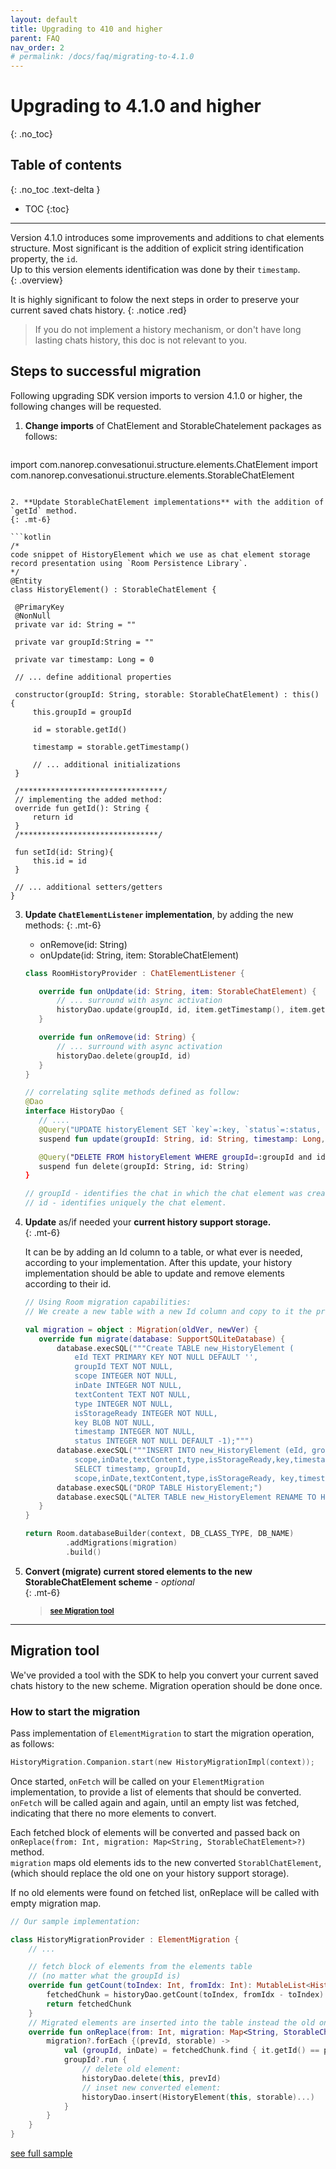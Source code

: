 ```yaml
---
layout: default
title: Upgrading to 410 and higher
parent: FAQ
nav_order: 2
# permalink: /docs/faq/migrating-to-4.1.0
---
```


# Upgrading to 4.1.0 and higher
{: .no_toc}

## Table of contents
{: .no_toc .text-delta }

- TOC
{:toc}

---

Version 4.1.0 introduces some improvements and additions to chat elements structure. 
Most significant is the addition of explicit string identification property, the `id`.   
Up to this version elements identification was done by their `timestamp`.  
{: .overview}

It is highly significant to folow the next steps in order to preserve your current saved chats history.
{:  .notice .red}
> If you do not implement a history mechanism, or don't have long lasting chats history, this doc is not relevant to you.

## Steps to successful migration
Following upgrading SDK version imports to version 4.1.0 or higher, the following changes will be requested.

1. **Change imports** of ChatElement and StorableChatelement packages as follows:

   ```kotlin
import com.nanorep.convesationui.structure.elements.ChatElement
import com.nanorep.convesationui.structure.elements.StorableChatElement
   ```

2. **Update StorableChatElement implementations** with the addition of `getId` method. 
   {: .mt-6}

   ```kotlin
/*
 code snippet of HistoryElement which we use as chat element storage 
 record presentation using `Room Persistence Library`. 
*/
@Entity
class HistoryElement() : StorableChatElement {

    @PrimaryKey
    @NonNull
    private var id: String = ""

    private var groupId:String = ""

    private var timestamp: Long = 0

    // ... define additional properties

    constructor(groupId: String, storable: StorableChatElement) : this() {
        this.groupId = groupId

        id = storable.getId()
        
        timestamp = storable.getTimestamp()
        
        // ... additional initializations
    }

    /********************************/
    // implementing the added method:
    override fun getId(): String {
        return id
    }
    /*******************************/

    fun setId(id: String){
        this.id = id
    }

    // ... additional setters/getters
}
   ```

3. **Update `ChatElementListener` implementation**, by adding the new methods:
   {: .mt-6}   

   - onRemove(id: String)
   - onUpdate(id: String, item: StorableChatElement)   
   
   ```kotlin
   class RoomHistoryProvider : ChatElementListener {

      override fun onUpdate(id: String, item: StorableChatElement) {
          // ... surround with async activation  
          historyDao.update(groupId, id, item.getTimestamp(), item.getStorageKey(), item.getStatus())
      }

      override fun onRemove(id: String) {
          // ... surround with async activation 
          historyDao.delete(groupId, id)
      }
   }

   // correlating sqlite methods defined as follow:
   @Dao
   interface HistoryDao {
      // ....
      @Query("UPDATE historyElement SET `key`=:key, `status`=:status, `timestamp`=:timestamp WHERE groupId=:groupId and id=:id")
      suspend fun update(groupId: String, id: String, timestamp: Long, key: ByteArray, status: Int)

      @Query("DELETE FROM historyElement WHERE groupId=:groupId and id=:id")
      suspend fun delete(groupId: String, id: String)
   }

   // groupId - identifies the chat in which the chat element was created. 
   // id - identifies uniquely the chat element. 
   ```  


4. **Update** as/if needed your **current history support storage.**  
   {: .mt-6}

   It can be by adding an Id column to a table, or what ever is needed, according to your implementation. After this update, your history implementation should be able to update and remove elements according to their id.

   ```kotlin
   // Using Room migration capabilities:
   // We create a new table with a new Id column and copy to it the previous saved history:

   val migration = object : Migration(oldVer, newVer) {
      override fun migrate(database: SupportSQLiteDatabase) {
          database.execSQL("""Create TABLE new_HistoryElement (
              eId TEXT PRIMARY KEY NOT NULL DEFAULT '',
              groupId TEXT NOT NULL,
              scope INTEGER NOT NULL,
              inDate INTEGER NOT NULL,
              textContent TEXT NOT NULL,
              type INTEGER NOT NULL,
              isStorageReady INTEGER NOT NULL,
              key BLOB NOT NULL,
              timestamp INTEGER NOT NULL,
              status INTEGER NOT NULL DEFAULT -1);""")
          database.execSQL("""INSERT INTO new_HistoryElement (eId, groupId,
              scope,inDate,textContent,type,isStorageReady,key,timestamp, status) 
              SELECT timestamp, groupId,
              scope,inDate,textContent,type,isStorageReady, key,timestamp,status FROM HistoryElement;""")
          database.execSQL("DROP TABLE HistoryElement;")
          database.execSQL("ALTER TABLE new_HistoryElement RENAME TO HistoryElement;")
      }
   }

   return Room.databaseBuilder(context, DB_CLASS_TYPE, DB_NAME)
            .addMigrations(migration)
            .build()
   ``` 

5. **Convert (migrate) current stored elements to the new StorableChatElement scheme** - _optional_   
   {: .mt-6}
   > <sup>**[see Migration tool](#Migration-tool)**</sup>

---

## Migration tool
We've provided a tool with the SDK to help you convert your current saved chats history to the new scheme. Migration operation should be done once.   

### How to start the migration
Pass implementation of `ElementMigration` to start the migration operation, as follows:
```kotlin
HistoryMigration.Companion.start(new HistoryMigrationImpl(context));
```
Once started, `onFetch` will be called on your `ElementMigration` implementation, to provide a list of elements that should be converted. `onFetch` will be called again and again, until an empty list was fetched, indicating that there no more elements to convert.

Each fetched block of elements will be converted and passed back on `onReplace(from: Int, migration: Map<String, StorableChatElement>?)` method.   
`migration` maps old elements ids to the new converted `StorablChatElement`, (which should replace the old one on your history support storage).   

If no old elements were found on fetched list, onReplace will be called with empty migration map.

```kotlin
// Our sample implementation:

class HistoryMigrationProvider : ElementMigration {
    // ...

    // fetch block of elements from the elements table 
    // (no matter what the groupId is)
    override fun getCount(toIndex: Int, fromIdx: Int): MutableList<HistoryElement> {
        fetchedChunk = historyDao.getCount(toIndex, fromIdx - toIndex)
        return fetchedChunk
    }
    // Migrated elements are inserted into the table instead the old ones.
    override fun onReplace(from: Int, migration: Map<String, StorableChatElement>?) {
        migration?.forEach {(prevId, storable) ->
            val (groupId, inDate) = fetchedChunk.find { it.getId() == prevId }?.let{ it.groupId to it.inDate}?: null to null
            groupId?.run {
                // delete old element:
                historyDao.delete(this, prevId) 
                // inset new converted element:
                historyDao.insert(HistoryElement(this, storable)...) 
            }
        }
    }
}
```
[see full sample](https://github.com/bold360ai/bold360-mobile-samples-android/blob/master/SDKSamples/app/src/main/java/com/sdk/samples/topics/BotChatHistory.kt)